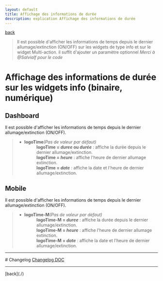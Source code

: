 ```yaml
---
layout: default
title: Affichage des informations de durée
description: explication Affichage des informations de durée
---
```

[back](./)
<blockquote>
    Il est possible d'afficher les informations de temps depuis le dernier allumage/extinction (ON/OFF) sur les widgets de type info et sur le widget Multi-action. 
    il suffit d'ajouter un paramètre optionnel 
    <i>Merci à @Salvialf pour le code</i>
</blockquote>

# Affichage des informations de durée sur les widgets info (binaire, numérique)
## Dashboard
Il est possible d'afficher les informations de temps depuis le dernier allumage/extinction (ON/OFF).
<blockquote>
    <ul>
        <li><b>logoTime</b><i>(Pas de valeur par défaut)</i></li>
        <dd><b>logoTime = <i>duree</i> ou <i>durée</i></b> : affiche la durée depuis le dernier allumage/extinction.<br/>
            <b>logoTime = <i>heure</i></b> : affiche l'heure de dernier allumage extinction.<br/>
            <b>logoTime = <i>date</i></b> : affiche la date et l'heure de dernier allumage/extinction.
        </dd>
    </ul>
</blockquote>

## Mobile
Il est possible d'afficher les informations de temps depuis le dernier allumage/extinction (ON/OFF). 
<blockquote>
    <ul>
        <li><b>logoTime-M</b><i>(Pas de valeur par défaut)</i></li>
        <dd><b>logoTime-M = <i>duree</i></b> : affiche la durée depuis le dernier allumage/extinction.<br/>
            <b>logoTime-M = <i>heure</i></b> : affiche l'heure de dernier allumage extinction.<br/>
            <b>logoTime-M = <i>date</i></b> : affiche la date et l'heure de dernier allumage/extinction.
        </dd>
    </ul>
</blockquote>

<hr />
# Changelog
<a href="https://github.com/JEALG/JEEDOM-Widget_JAG-doc/commits/master">Changelog DOC</a>

<hr />
[back](./)